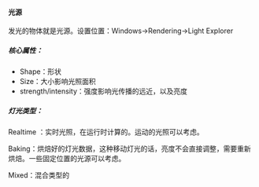 #### 光源

发光的物体就是光源。设置位置：Windows->Rendering->Light Explorer

##### 核心属性：

* Shape：形状
* Size：大小影响光照面积
* strength/intensity：强度影响光传播的远近，以及亮度

##### 灯光类型：

Realtime ：实时光照，在运行时计算的。运动的光照可以考虑。

Baking：烘焙好的灯光数据，这种移动灯光的话，亮度不会直接调整，需要重新烘焙。一些固定位置的光源可以考虑。

Mixed：混合类型的
